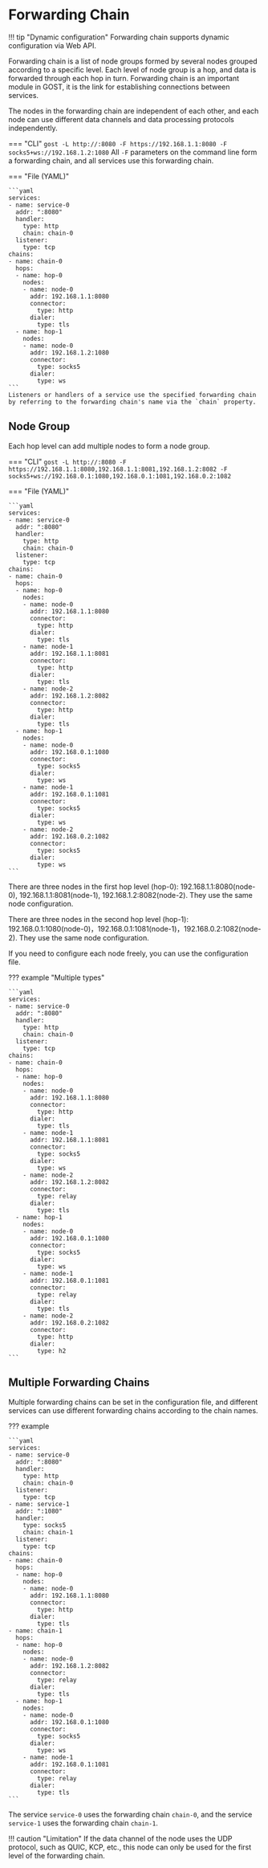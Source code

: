 # Forwarding Chain

!!! tip "Dynamic configuration"
    Forwarding chain supports dynamic configuration via Web API.

Forwarding chain is a list of node groups formed by several nodes grouped according to a specific level. Each level of node group is a hop, and data is forwarded through each hop in turn. Forwarding chain is an important module in GOST, it is the link for establishing connections between services.

The nodes in the forwarding chain are independent of each other, and each node can use different data channels and data processing protocols independently.

=== "CLI"
	```
	gost -L http://:8080 -F https://192.168.1.1:8080 -F socks5+ws://192.168.1.2:1080
	```
	All `-F` parameters on the command line form a forwarding chain, and all services use this forwarding chain.

=== "File (YAML)"

    ```yaml
	services:
	- name: service-0
	  addr: ":8080"
	  handler:
		type: http
		chain: chain-0
	  listener:
		type: tcp
	chains:
	- name: chain-0
	  hops:
	  - name: hop-0
		nodes:
		- name: node-0
		  addr: 192.168.1.1:8080
		  connector:
			type: http
		  dialer:
		    type: tls
	  - name: hop-1
		nodes:
		- name: node-0
		  addr: 192.168.1.2:1080
		  connector:
			type: socks5
		  dialer:
		    type: ws
	```
	Listeners or handlers of a service use the specified forwarding chain by referring to the forwarding chain's name via the `chain` property.

## Node Group

Each hop level can add multiple nodes to form a node group.

=== "CLI"
	```
	gost -L http://:8080 -F https://192.168.1.1:8080,192.168.1.1:8081,192.168.1.2:8082 -F socks5+ws://192.168.0.1:1080,192.168.0.1:1081,192.168.0.2:1082
	```

=== "File (YAML)"

    ```yaml
	services:
	- name: service-0
	  addr: ":8080"
	  handler:
		type: http
		chain: chain-0
	  listener:
		type: tcp
	chains:
	- name: chain-0
	  hops:
	  - name: hop-0
		nodes:
		- name: node-0
		  addr: 192.168.1.1:8080
		  connector:
			type: http
		  dialer:
		    type: tls
		- name: node-1
		  addr: 192.168.1.1:8081
		  connector:
			type: http
		  dialer:
		    type: tls
		- name: node-2
		  addr: 192.168.1.2:8082
		  connector:
			type: http
		  dialer:
		    type: tls
	  - name: hop-1
		nodes:
		- name: node-0
		  addr: 192.168.0.1:1080
		  connector:
			type: socks5
		  dialer:
		    type: ws
		- name: node-1
		  addr: 192.168.0.1:1081
		  connector:
			type: socks5
		  dialer:
		    type: ws
		- name: node-2
		  addr: 192.168.0.2:1082
		  connector:
			type: socks5
		  dialer:
		    type: ws
	```

There are three nodes in the first hop level (hop-0): 192.168.1.1:8080(node-0), 192.168.1.1:8081(node-1), 192.168.1.2:8082(node-2). They use the same node configuration.

There are three nodes in the second hop level (hop-1): 192.168.0.1:1080(node-0)，192.168.0.1:1081(node-1)，192.168.0.2:1082(node-2). They use the same node configuration.

If you need to configure each node freely, you can use the configuration file.

??? example "Multiple types"

    ```yaml
	services:
	- name: service-0
	  addr: ":8080"
	  handler:
		type: http
		chain: chain-0
	  listener:
		type: tcp
	chains:
	- name: chain-0
	  hops:
	  - name: hop-0
		nodes:
		- name: node-0
		  addr: 192.168.1.1:8080
		  connector:
			type: http
		  dialer:
		    type: tls
		- name: node-1
		  addr: 192.168.1.1:8081
		  connector:
			type: socks5
		  dialer:
		    type: ws
		- name: node-2
		  addr: 192.168.1.2:8082
		  connector:
			type: relay
		  dialer:
		    type: tls
	  - name: hop-1
		nodes:
		- name: node-0
		  addr: 192.168.0.1:1080
		  connector:
			type: socks5
		  dialer:
		    type: ws
		- name: node-1
		  addr: 192.168.0.1:1081
		  connector:
			type: relay
		  dialer:
		    type: tls
		- name: node-2
		  addr: 192.168.0.2:1082
		  connector:
			type: http
		  dialer:
		    type: h2
	```

## Multiple Forwarding Chains

Multiple forwarding chains can be set in the configuration file, and different services can use different forwarding chains according to the chain names.

??? example

    ```yaml
	services:
	- name: service-0
	  addr: ":8080"
	  handler:
		type: http
		chain: chain-0
	  listener:
		type: tcp
	- name: service-1
	  addr: ":1080"
	  handler:
		type: socks5
		chain: chain-1
	  listener:
		type: tcp
	chains:
	- name: chain-0
	  hops:
	  - name: hop-0
		nodes:
		- name: node-0
		  addr: 192.168.1.1:8080
		  connector:
			type: http
		  dialer:
		    type: tls
	- name: chain-1
	  hops:
	  - name: hop-0
		nodes:
		- name: node-0
		  addr: 192.168.1.2:8082
		  connector:
			type: relay
		  dialer:
		    type: tls
	  - name: hop-1
		nodes:
		- name: node-0
		  addr: 192.168.0.1:1080
		  connector:
			type: socks5
		  dialer:
		    type: ws
		- name: node-1
		  addr: 192.168.0.1:1081
		  connector:
			type: relay
		  dialer:
		    type: tls
	```

The service `service-0` uses the forwarding chain `chain-0`, and the service `service-1` uses the forwarding chain `chain-1`.

!!! caution "Limitation"
	If the data channel of the node uses the UDP protocol, such as QUIC, KCP, etc., this node can only be used for the first level of the forwarding chain.